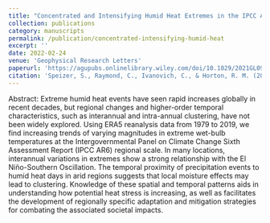 ```yaml
---
title: "Concentrated and Intensifying Humid Heat Extremes in the IPCC AR6 Regions"
collection: publications
category: manuscripts
permalink: /publication/concentrated-intensifying-humid-heat
excerpt: ''
date: 2022-02-24
venue: 'Geophysical Research Letters'
paperurl: 'https://agupubs.onlinelibrary.wiley.com/doi/10.1029/2021GL097261'
citation: 'Speizer, S., Raymond, C., Ivanovich, C., & Horton, R. M. (2022). Concentrated and Intensifying Humid Heat Extremes in the IPCC AR6 Regions. Geophysical Research Letters, 49(5), e2021GL097261. https://doi.org/10.1029/2021GL097261'
---
```


Abstract: Extreme humid heat events have seen rapid increases globally in recent decades, but regional changes and higher-order temporal characteristics, such as interannual and intra-annual clustering, have not been widely explored. Using ERA5 reanalysis data from 1979 to 2019, we find increasing trends of varying magnitudes in extreme wet-bulb temperatures at the Intergovernmental Panel on Climate Change Sixth Assessment Report (IPCC AR6) regional scale. In many locations, interannual variations in extremes show a strong relationship with the El Niño-Southern Oscillation. The temporal proximity of precipitation events to humid heat days in arid regions suggests that local moisture effects may lead to clustering. Knowledge of these spatial and temporal patterns aids in understanding how potential heat stress is increasing, as well as facilitates the development of regionally specific adaptation and mitigation strategies for combating the associated societal impacts.
